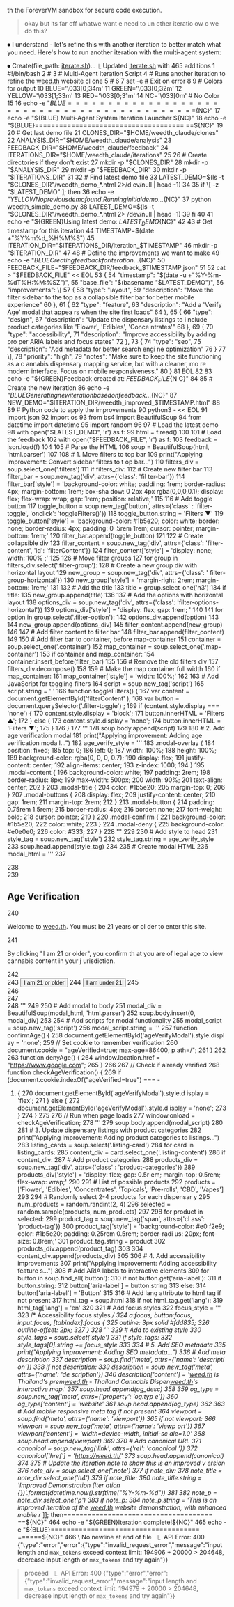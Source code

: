 th the ForeverVM sandbox for secure code execution.

> okay but its far off whatwe want e need to un other iteratio ow o we
> do this?

⏺ I understand - let's refine this with another iteration to better
match what you need. Here's how to run another iteration with the
multi-agent system:

⏺ Create(file_path: [iterate.sh](http://iterate.sh))…
⎿ Updated [iterate.sh](http://iterate.sh) with 465 additions
1  #!/bin/bash
2  #
3  # Multi-Agent Iteration Script
4  # Runs another iteration to refine the [weed.th](http://weed.th) website cl
one
5  #
6
7  set -e  # Exit on error
8
9  # Colors for output
10  BLUE='\\033\[0;34m'
11  GREEN='\\033\[0;32m'
12  YELLOW='\\033\[1;33m'
13  RED='\\033\[0;31m'
14  NC='\\033\[0m' # No Color
15
16  echo -e "${BLUE}=========================================
==${NC}"
17  echo -e "${BLUE}  Multi-Agent System Iteration Launcher
${NC}"
18  echo -e "${BLUE}=====================================
==${NC}"
19
20  # Get last demo file
21  CLONES_DIR="$HOME/weedth_claude/clones"
22  ANALYSIS_DIR="$HOME/weedth_claude/analysis"
23  FEEDBACK_DIR="$HOME/weedth_claude/feedback"
24  ITERATIONS_DIR="$HOME/weedth_claude/iterations"
25
26  # Create directories if they don't exist
27  mkdir -p "$CLONES_DIR"
28  mkdir -p "$ANALYSIS_DIR"
29  mkdir -p "$FEEDBACK_DIR"
30  mkdir -p "$ITERATIONS_DIR"
31
32  # Find latest demo file
33  LATEST_DEMO=$(ls -t "$CLONES_DIR"/weedth_demo_*.html 2>/d
ev/null | head -1)
34
35  if \[ -z "$LATEST_DEMO" \]; then
36    echo -e "${YELLOW}No previous demo found. Running initi
al demo...${NC}"
37    python weedth_simple_demo.py
38    LATEST_DEMO=$(ls -t "$CLONES_DIR"/weedth_demo_*.html 2>
/dev/null | head -1)
39  fi
40
41  echo -e "${GREEN}Using latest demo: ${LATEST_DEMO}${NC}"
42
43  # Get timestamp for this iteration
44  TIMESTAMP=$(date +"%Y%m%d_%H%M%S")
45  ITERATION_DIR="$ITERATIONS_DIR/iteration_$TIMESTAMP"
46  mkdir -p "$ITERATION_DIR"
47
48  # Define the improvements we want to make
49  echo -e "${BLUE}Creating feedback for iteration...${NC}"
50  FEEDBACK_FILE="$FEEDBACK_DIR/feedback_$TIMESTAMP.json"
51
52  cat > "$FEEDBACK_FILE" << EOL
53  {
54    "timestamp": "$(date -u +"%Y-%m-%dT%H:%M:%SZ")",
55    "base_file": "$(basename "$LATEST_DEMO")",
56    "improvements": \[
57      {
58        "type": "layout",
59        "description": "Move the filter sidebar to the top
as a collapsible filter bar for better mobile experience"
60      },
61      {
62        "type": "feature",
63        "description": "Add a 'Verify Age' modal that appea
rs when the site first loads"
64      },
65      {
66        "type": "design",
67        "description": "Update the dispensary listings to i
nclude product categories like 'Flower', 'Edibles', 'Conce
ntrates'"
68      },
69      {
70        "type": "accessibility",
71        "description": "Improve accessibility by adding pro
per ARIA labels and focus states"
72      },
73      {
74        "type": "seo",
75        "description": "Add metadata for better search engi
ne optimization"
76      }
77    \],
78    "priority": "high",
79    "notes": "Make sure to keep the site functioning as a c
annabis dispensary mapping service, but with a cleaner, mo
re modern interface. Focus on mobile responsiveness."
80  }
81  EOL
82
83  echo -e "${GREEN}Feedback created at: ${FEEDBACK_FILE}${N
C}"
84
85  # Create the new iteration
86  echo -e "${BLUE}Generating new iteration based on feedbac
k...${NC}"
87  NEW_DEMO="$ITERATION_DIR/weedth_improved_$TIMESTAMP.html"
88
89  # Python code to apply the improvements
90  python3 - << EOL
91  import json
92  import os
93  from bs4 import BeautifulSoup
94  from datetime import datetime
95  import random
96
97  # Load the latest demo
98  with open("$LATEST_DEMO", 'r') as f:
99      html = f.read()
100
101  # Load the feedback
102  with open("$FEEDBACK_FILE", 'r') as f:
103      feedback = json.load(f)
104
105  # Parse the HTML
106  soup = BeautifulSoup(html, 'html.parser')
107
108  # 1. Move filters to top bar
109  print("Applying improvement: Convert sidebar filters to t
op bar...")
110  filters_div = soup.select_one('.filters')
111  if filters_div:
112      # Create new filter bar
113      filter_bar = soup.new_tag('div', attrs={'class': 'fil
ter-bar'})
114      filter_bar\['style'\] = 'background-color: white; paddi
ng: 1rem; border-radius: 4px; margin-bottom: 1rem; box-sha
dow: 0 2px 4px rgba(0,0,0,0.1); display: flex; flex-wrap:
wrap; gap: 1rem; position: relative;'
115
116      # Add toggle button
117      toggle_button = soup.new_tag('button', attrs={'class'
\: 'filter-toggle', 'onclick': 'toggleFilters()'})
118      toggle_button.string = 'Filters ▼'
119      toggle_button\['style'\] = 'background-color: #1b5e20;
color: white; border: none; border-radius: 4px; padding: 0
.5rem 1rem; cursor: pointer; margin-bottom: 1rem;'
120      filter_bar.append(toggle_button)
121
122      # Create collapsible div
123      filter_content = soup.new_tag('div', attrs={'class':
'filter-content', 'id': 'filterContent'})
124      filter_content\['style'\] = 'display: none; width: 100%
;'
125
126      # Move filter groups
127      for group in filters_div.select('.filter-group'):
128          # Create a new group div with horizontal layout
129          new_group = soup.new_tag('div', attrs={'class': '
filter-group-horizontal'})
130          new_group\['style'\] = 'margin-right: 2rem; margin-
bottom: 1rem;'
131
132          # Add the title
133          title = group.select_one('h3')
134          if title:
135              new_group.append(title)
136
137          # Add the options with horizontal layout
138          options_div = soup.new_tag('div', attrs={'class':
'filter-options-horizontal'})
139          options_div\['style'\] = 'display: flex; gap: 1rem;
'
140
141          for option in group.select('.filter-option'):
142              options_div.append(option)
143
144          new_group.append(options_div)
145          filter_content.append(new_group)
146
147      # Add filter content to filter bar
148      filter_bar.append(filter_content)
149
150      # Add filter bar to container, before map-container
151      container = soup.select_one('.container')
152      map_container = soup.select_one('.map-container')
153      if container and map_container:
154          container.insert_before(filter_bar)
155
156      # Remove the old filters div
157      filters_div.decompose()
158
159      # Make the map container full width
160      if map_container:
161          map_container\['style'\] = 'width: 100%;'
162
163      # Add JavaScript for toggling filters
164      script = soup.new_tag('script')
165      script.string = '''
166  function toggleFilters() {
167      var content = document.getElementById('filterContent'
);
168      var button = document.querySelector('.filter-toggle')
;
169      if (content.style.display === 'none') {
170          content.style.display = 'block';
171          button.innerHTML = 'Filters ▲';
172      } else {
173          content.style.display = 'none';
174          button.innerHTML = 'Filters ▼';
175      }
176  }
177  '''
178      soup.body.append(script)
179
180  # 2. Add age verification modal
181  print("Applying improvement: Adding age verification moda
l...")
182  age_verify_style = '''
183  .modal-overlay {
184      position: fixed;
185      top: 0;
186      left: 0;
187      width: 100%;
188      height: 100%;
189      background-color: rgba(0, 0, 0, 0.7);
190      display: flex;
191      justify-content: center;
192      align-items: center;
193      z-index: 1000;
194  }
195  .modal-content {
196      background-color: white;
197      padding: 2rem;
198      border-radius: 8px;
199      max-width: 500px;
200      width: 90%;
201      text-align: center;
202  }
203  .modal-title {
204      color: #1b5e20;
205      margin-top: 0;
206  }
207  .modal-buttons {
208      display: flex;
209      justify-content: center;
210      gap: 1rem;
211      margin-top: 2rem;
212  }
213  .modal-button {
214      padding: 0.75rem 1.5rem;
215      border-radius: 4px;
216      border: none;
217      font-weight: bold;
218      cursor: pointer;
219  }
220  .modal-confirm {
221      background-color: #1b5e20;
222      color: white;
223  }
224  .modal-deny {
225      background-color: #e0e0e0;
226      color: #333;
227  }
228  '''
229
230  # Add style to head
231  style_tag = soup.new_tag('style')
232  style_tag.string = age_verify_style
233  soup.head.append(style_tag)
234
235  # Create modal HTML
236  modal_html = '''
237  <div id="ageVerifyModal" class="modal-overlay">
238      <div class="modal-content">
239          <h2 class="modal-title">Age Verification</h2>
240          <p>Welcome to [weed.th](http://weed.th). You must be 21 years or ol
der to enter this site.</p>
241          <p>By clicking "I am 21 or older", you confirm th
at you are of legal age to view cannabis content in your j
urisdiction.</p>
242          <div class="modal-buttons">
243              <button class="modal-button modal-confirm" on
click="confirmAge()">I am 21 or older</button>
244              <button class="modal-button modal-deny" oncli
ck="denyAge()">I am under 21</button>
245          </div>
246      </div>
247  </div>
248  '''
249
250  # Add modal to body
251  modal_div = BeautifulSoup(modal_html, 'html.parser')
252  soup.body.insert(0, modal_div)
253
254  # Add scripts for modal functionality
255  modal_script = soup.new_tag('script')
256  modal_script.string = '''
257  function confirmAge() {
258      document.getElementById('ageVerifyModal').style.displ
ay = 'none';
259      // Set cookie to remember verification
260      document.cookie = "ageVerified=true; max-age=86400; p
ath=/";
261  }
262
263  function denyAge() {
264      window.location.href = "<https://www.google.com>";
265  }
266
267  // Check if already verified
268  function checkAgeVerification() {
269      if (document.cookie.indexOf("ageVerified=true") === -
1) {
270          document.getElementById('ageVerifyModal').style.d
isplay = 'flex';
271      } else {
272          document.getElementById('ageVerifyModal').style.d
isplay = 'none';
273      }
274  }
275
276  // Run when page loads
277  window.onload = checkAgeVerification;
278  '''
279  soup.body.append(modal_script)
280
281  # 3. Update dispensary listings with product categories
282  print("Applying improvement: Adding product categories to
listings...")
283  listing_cards = soup.select('.listing-card')
284  for card in listing_cards:
285      content_div = card.select_one('.listing-content')
286      if content_div:
287          # Add product categories
288          products_div = soup.new_tag('div', attrs={'class'
\: 'product-categories'})
289          products_div\['style'\] = 'display: flex; gap: 0.5r
em; margin-top: 0.5rem; flex-wrap: wrap;'
290
291          # List of possible products
292          products = \['Flower', 'Edibles', 'Concentrates',
'Topicals', 'Pre-rolls', 'CBD', 'Vapes'\]
293
294          # Randomly select 2-4 products for each dispensar
y
295          num_products = random.randint(2, 4)
296          selected = random.sample(products, num_products)
297
298          for product in selected:
299              product_tag = soup.new_tag('span', attrs={'cl
ass': 'product-tag'})
300              product_tag\['style'\] = 'background-color: #e0
f2e9; color: #1b5e20; padding: 0.25rem 0.5rem; border-radi
us: 20px; font-size: 0.8rem;'
301              product_tag.string = product
302              products_div.append(product_tag)
303
304          content_div.append(products_div)
305
306  # 4. Add accessibility improvements
307  print("Applying improvement: Adding accessibility feature
s...")
308  # Add ARIA labels to interactive elements
309  for button in soup.find_all('button'):
310      if not button.get('aria-label'):
311          if button.string:
312              button\['aria-label'\] = button.string
313          else:
314              button\['aria-label'\] = 'Button'
315
316  # Add lang attribute to html tag if not present
317  html_tag = soup.html
318  if not html_tag.get('lang'):
319      html_tag\['lang'\] = 'en'
320
321  # Add focus styles
322  focus_style = '''
323  /\* Accessibility focus styles */
324  a:focus, button:focus, input:focus, \[tabindex\]:focus {
325      outline: 3px solid #fdd835;
326      outline-offset: 2px;
327  }
328  '''
329  # Add to existing style
330  style_tags = soup.select('style')
331  if style_tags:
332      style_tags\[0\].string += focus_style
333
334  # 5. Add SEO metadata
335  print("Applying improvement: Adding SEO metadata...")
336  # Add meta description
337  description = soup.find('meta', attrs={'name': 'descripti
on'})
338  if not description:
339      description = soup.new_tag('meta', attrs={'name': 'de
scription'})
340      description\['content'\] = '[weed.th](http://weed.th) is Thailand's prem[weed.th](http://weed.th) - Thailand Cannabis Dispen[weed.th](http://weed.th)'s interactive map.'
357  soup.head.append(og_desc)
358
359  og_type = soup.new_tag('meta', attrs={'property': 'og:typ
e'})
360  og_type\['content'\] = 'website'
361  soup.head.append(og_type)
362
363  # Add mobile responsive meta tag if not present
364  viewport = soup.find('meta', attrs={'name': 'viewport'})
365  if not viewport:
366      viewport = soup.new_tag('meta', attrs={'name': 'viewp
ort'})
367      viewport\['content'\] = 'width=device-width, initial-sc
ale=1.0'
368      soup.head.append(viewport)
369
370  # Add canonical URL
371  canonical = soup.new_tag('link', attrs={'rel': 'canonical
'})
372  canonical\['href'\] = '<https://weed.th/>'
373  soup.head.append(canonical)
374
375  # Update the iteration note to show this is an improved v
ersion
376  note_div = soup.select_one('.note')
377  if note_div:
378      note_title = note_div.select_one('h4')
379      if note_title:
380          note_title.string = 'Improved Demonstration (Iter
ation {})'.format(datetime.now().strftime("%Y-%m-%d"))
381
382      note_p = note_div.select_one('p')
383      if note_p:
384          note_p.string = 'This is an improved iteration of
the [weed.th](http://weed.th) website demonstration, with enhanced mobile r* \]\]; then=====================================
==${NC}"
464  echo -e "${GREEN}Iteration complete!${NC}"
465  echo -e "${BLUE}=====================================
======${NC}"
466 \\ No newline at end of file
  ⎿  API Error: 400
{"type":"error","error":{"type":"invalid_request_error","message":"input
length and `max_tokens` exceed context limit: 194906 + 20000 > 204648,
decrease input length or `max_tokens` and try again"}}

> proceed
>   ⎿  API Error: 400
> {"type":"error","error":{"type":"invalid_request_error","message":"input
> length and `max_tokens` exceed context limit: 194979 + 20000 > 204648,
> decrease input length or `max_tokens` and try again"}}


